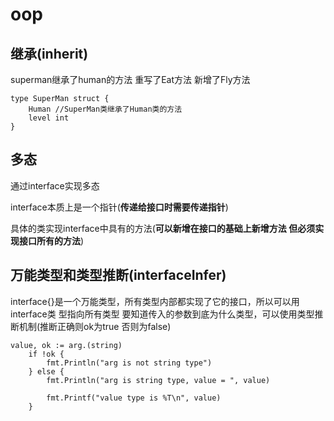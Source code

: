 # oop

## 继承(inherit)
superman继承了human的方法
重写了Eat方法
新增了Fly方法
```
type SuperMan struct {
	Human //SuperMan类继承了Human类的方法
	level int
}
```



## 多态

通过interface实现多态

interface本质上是一个指针(**传递给接口时需要传递指针**)

具体的类实现interface中具有的方法(**可以新增在接口的基础上新增方法 但必须实现接口所有的方法**)



## 万能类型和类型推断(interfaceInfer)
interface{}是一个万能类型，所有类型内部都实现了它的接口，所以可以用interface类 型指向所有类型
要知道传入的参数到底为什么类型，可以使用类型推断机制(推断正确则ok为true 否则为false)
```
value, ok := arg.(string)
	if !ok {
		fmt.Println("arg is not string type")
	} else {
		fmt.Println("arg is string type, value = ", value)

		fmt.Printf("value type is %T\n", value)
	}
```